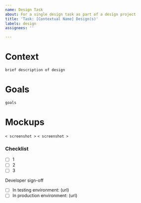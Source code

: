 ```yaml
---
name: Design Task
about: For a single design task as part of a design project
title: 'Task: [Contextual Name] Design(s)'
labels: design
assignees: ''

---
```


# Context
`brief description of design`

# Goals
`goals`

# Mockups
`< screenshot >`
`< screenshot >`

###  Checklist
- [ ] 1
- [ ] 2
- [ ] 3

Developer sign-off
- [ ] In testing environment: (url)
- [ ] In production environment: (url)

